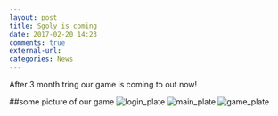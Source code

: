```yaml
---
layout: post
title: Sgoly is coming
date: 2017-02-20 14:23
comments: true
external-url:
categories: News
---
```

After 3 month tring our game is coming to out now!

##some picture of our game
![login_plate](https://llsw.github.io/login_plate.PNG)
![main_plate](https://llsw.github.io/main_plate.PNG)
![game_plate](https://llsw.github.io/game_plate.PNG)
